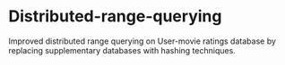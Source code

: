 # Distributed-range-querying
Improved distributed range querying on User-movie ratings database by replacing supplementary databases with hashing techniques. 
